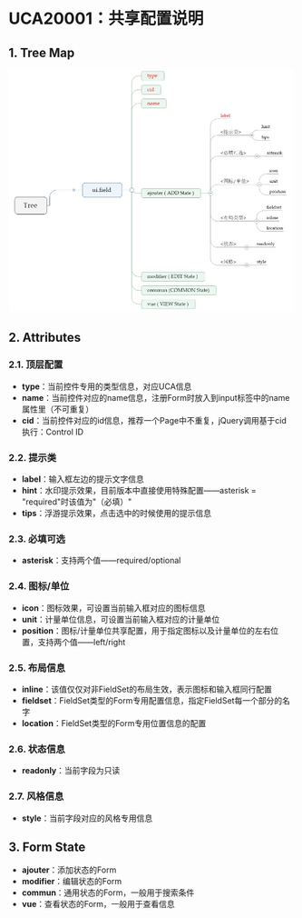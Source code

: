 # UCA20001：共享配置说明

## 1. Tree Map

![](/engine/spec/component/img/field-005-01.JPG)

## 2. Attributes

### 2.1. 顶层配置

* **type**：当前控件专用的类型信息，对应UCA信息
* **name**：当前控件对应的name信息，注册Form时放入到input标签中的name属性里（不可重复）
* **cid**：当前控件对应的id信息，推荐一个Page中不重复，jQuery调用基于cid执行：Control ID

### 2.2. 提示类

* **label**：输入框左边的提示文字信息
* **hint**：水印提示效果，目前版本中直接使用特殊配置——asterisk = "required"时该值为"（必填）"
* **tips**：浮游提示效果，点击选中的时候使用的提示信息

### 2.3. 必填可选

* **asterisk**：支持两个值——required/optional

### 2.4. 图标/单位

* **icon**：图标效果，可设置当前输入框对应的图标信息
* **unit**：计量单位信息，可设置当前输入框对应的计量单位
* **position**：图标/计量单位共享配置，用于指定图标以及计量单位的左右位置，支持两个值——left/right

### 2.5. 布局信息

* **inline**：该值仅仅对非FieldSet的布局生效，表示图标和输入框同行配置
* **fieldset**：FieldSet类型的Form专用配置信息，指定FieldSet每一个部分的名字
* **location**：FieldSet类型的Form专用位置信息的配置

### 2.6. 状态信息

* **readonly**：当前字段为只读

### 2.7. 风格信息

* **style**：当前字段对应的风格专用信息

## 3. Form State

* **ajouter**：添加状态的Form
* **modifier**：编辑状态的Form
* **commun**：通用状态的Form，一般用于搜索条件
* **vue**：查看状态的Form，一般用于查看信息



